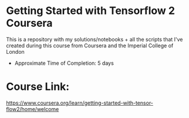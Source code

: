 # Getting Started with Tensorflow 2 Coursera
 This is a repository with my solutions/notebooks + all the scripts that I've created during this course from Coursera and the Imperial College of London
 - Approximate Time of Completion: 5 days
 
# Course Link:
 https://www.coursera.org/learn/getting-started-with-tensor-flow2/home/welcome
 
